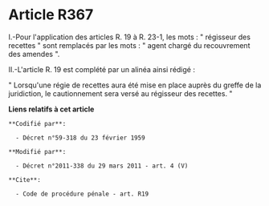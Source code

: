 # Article R367

I.-Pour l'application des articles R. 19 à R. 23-1, les mots : " régisseur des recettes " sont remplacés par les mots : "
agent chargé du recouvrement des amendes ". 

II.-L'article R. 19 est complété par un alinéa ainsi rédigé : 

" Lorsqu'une régie de recettes aura été mise en place auprès du greffe de la juridiction, le cautionnement sera versé au
régisseur des recettes. "

**Liens relatifs à cet article**

	**Codifié par**:

	  - Décret n°59-318 du 23 février 1959

	**Modifié par**:

	  - Décret n°2011-338 du 29 mars 2011 - art. 4 (V)

	**Cite**:

	  - Code de procédure pénale - art. R19
